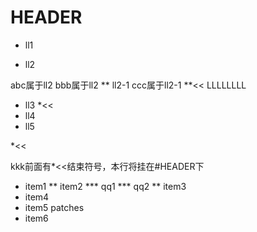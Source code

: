 
# HEADER

* ll1

* ll2

abc属于ll2
bbb属于ll2
** ll2-1
ccc属于ll2-1
**<<
LLLLLLLL
* ll3
  *<<
* ll4
* ll5

*<<

kkk前面有*<<结束符号，本行将挂在#HEADER下

* item1
** item2
*** qq1
*** qq2
** item3
* item4
* item5
patches
* item6
